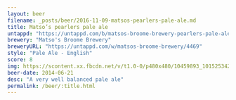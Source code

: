 ```yaml
---
layout: beer
filename: _posts/beer/2016-11-09-matsos-pearlers-pale-ale.md
title: Matso’s pearlers pale ale
untappd: "https://untappd.com/b/matsos-broome-brewery-pearlers-pale-ale/113425"
brewery: "Matso's Broome Brewery"
breweryURL: "https://untappd.com/w/matsos-broome-brewery/4469"
style: "Pale Ale - English"
score: 8
img: https://scontent.xx.fbcdn.net/v/t1.0-0/p480x480/10459893_10152534289713745_6169618167007300448_n.jpg?oh=13f83a3b0bb786bcb80d6ae2f9de8e3d&oe=59197BED
beer-date: 2014-06-21
desc: "A very well balanced pale ale"
permalink: /beer/:title.html
---
```

